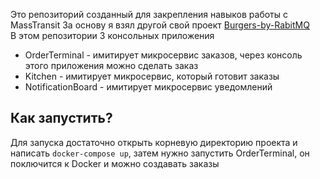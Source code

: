 Это репозиторий созданный для закрепления навыков работы с MassTransit
За основу я взял другой свой проект [Burgers-by-RabitMQ](https://github.com/Star-Kuller/Burgers-by-RabitMQ) <br/>
В этом репозитории 3 консольных приложения
- OrderTerminal - имитирует микросервис заказов, через консоль этого приложения можно сделать заказ
- Kitchen - имитирует микросервис, который готовит заказы
- NotificationBoard - имитирует микросервис уведомлений

## Как запустить?
Для запуска достаточно открыть корневую директорию проекта и написать <code>docker-compose up</code>, затем нужно запустить OrderTerminal, он поключится к Docker и можно создавать заказы
